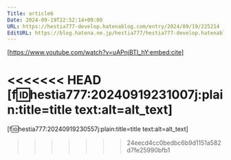 ```yaml
---
Title: article6
Date: 2024-09-19T22:52:14+09:00
URL: https://hestia777-develop.hatenablog.com/entry/2024/09/19/225214
EditURL: https://blog.hatena.ne.jp/hestia777/hestia777-develop.hatenablog.com/atom/entry/6802340630907674577
---
```


[https://www.youtube.com/watch?v=uAPnjBTI_hY:embed:cite]

<<<<<<< HEAD
[f:id:hestia777:20240919231007j:plain:title=title text:alt=alt_text]
=======
[f:id:hestia777:20240919230557j:plain:title=title text:alt=alt_text]
>>>>>>> 24eecd4cc0bedbc6b9d1151a582d7fe25990bfb1
